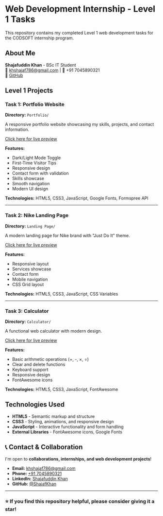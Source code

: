 # Web Development Internship - Level 1 Tasks

This repository contains my completed Level 1 web development tasks for the CODSOFT internship program.

## About Me

**Shajafuddin Khan** - BSc IT Student  
📧 khshajaf786@gmail.com | 📱 +91 7045890321  
🔗 [GitHub](https://github.com/shajafkhan)

## Level 1 Projects 

### Task 1: Portfolio Website
**Directory:** `Portfolio/`

A responsive portfolio website showcasing my skills, projects, and contact information.

[Click here for live preview](https://shajafkhan.github.io/CODSOFT/Portfolio/)

**Features:**
- Dark/Light Mode Toggle
- First-Time Visitor Tips
- Responsive design
- Contact form with validation
- Skills showcase
- Smooth navigation
- Modern UI design

**Technologies:** HTML5, CSS3, JavaScript, Google Fonts, Formspree API

---

### Task 2: Nike Landing Page
**Directory:** `Landing Page/`

A modern landing page for Nike brand with "Just Do It" theme.

[Click here for live preview](https://shajafkhan.github.io/CODSOFT/Landing%20Page/)

**Features:**
- Responsive layout
- Services showcase
- Contact form
- Mobile navigation
- CSS Grid layout

**Technologies:** HTML5, CSS3, JavaScript, CSS Variables

---

### Task 3: Calculator
**Directory:** `Calculator/`

A functional web calculator with modern design.

[Click here for live preview](https://shajafkhan.github.io/CODSOFT/Calculator/)

**Features:**
- Basic arithmetic operations (+, -, ×, ÷)
- Clear and delete functions
- Keyboard support
- Responsive design
- FontAwesome icons

**Technologies:** HTML5, CSS3, JavaScript, FontAwesome

## Technologies Used

- **HTML5** - Semantic markup and structure
- **CSS3** - Styling, animations, and responsive design
- **JavaScript** - Interactive functionality and form handling
- **External Libraries** - FontAwesome icons, Google Fonts

## 📞 Contact & Collaboration

I'm open to **collaborations, internships, and web development projects**!

- **Email:** [khshajaf786@gmail.com](mailto:khshajaf786@gmail.com)
- **Phone:** [+91 7045890321](tel:+917045890321)
- **LinkedIn:** [Shajafuddin Khan](https://www.linkedin.com/in/Shajaf-khan-6babb6266/)
- **GitHub:** [@ShajafKhan](https://github.com/shajafkhan)

---

### ⭐ If you find this repository helpful, please consider giving it a star!

